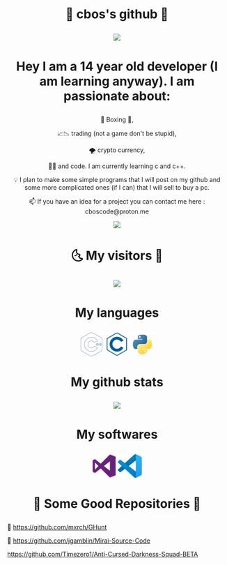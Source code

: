 # <p align="center">🏮 cbos's github 🏮</p>

<p align="center">
  <img src="https://i.pinimg.com/736x/07/18/ba/0718ba40484fd71786d8e655542d2f57.jpg" />
</p>

# <p align="center">Hey I am a 14 year old developer (I am learning anyway). I am passionate about:
</p>
<p align="center">🥊 Boxing 💪,</p>
<p align="center">📈📉 trading (not a game don't be stupid), </p>
<p align="center">🌪️ crypto currency,</p>
<p align="center">👨‍💻 and code. I am currently learning c and c++.</p>
<p align="center">💡 I plan to make some simple programs that I will post on my github and some more complicated ones (if I can) that I will sell to buy a pc.</p>
<p align="center">📫 If you have an idea for a project you can contact me here : cboscode@proton.me</p>



<p align="center">
  <img src="https://pbs.twimg.com/media/EnLHDYBVgAQNLAt?format=jpg&name=large" />
</p>



# <p align="center">🌜 My visitors 🌛</p>
<p align="center">
  <img src="https://profile-counter.glitch.me/cbospy/count.svg" />
</p>




# <p align="center"> My languages </p>
<p align="center">
  <img src="https://github.com/devicons/devicon/blob/master/icons/cplusplus/cplusplus-line.svg" width="55"/>
  <img src="https://github.com/devicons/devicon/blob/master/icons/c/c-line.svg" width="55"/>
  <img src="https://github.com/devicons/devicon/blob/master/icons/python/python-original.svg" width="55"/>
</p>

# <p align="center"> My github stats </p>
<p align="center">
  <img src="https://github-readme-stats.vercel.app/api?username=cbospy&theme=tokyonight&show_icons=true"/>
</p>


# <p align="center"> My softwares </p>
<p align="center">
  <img src="https://github.com/devicons/devicon/blob/master/icons/visualstudio/visualstudio-plain.svg" width="55"/>
  <img src="https://github.com/devicons/devicon/blob/master/icons/vscode/vscode-original.svg" width="55"/>
</p>


# <p align="center">🏯 Some Good Repositories 🏯</p>

👺 https://github.com/mxrch/GHunt

🍙 https://github.com/jgamblin/Mirai-Source-Code

https://github.com/Timezero1/Anti-Cursed-Darkness-Squad-BETA

